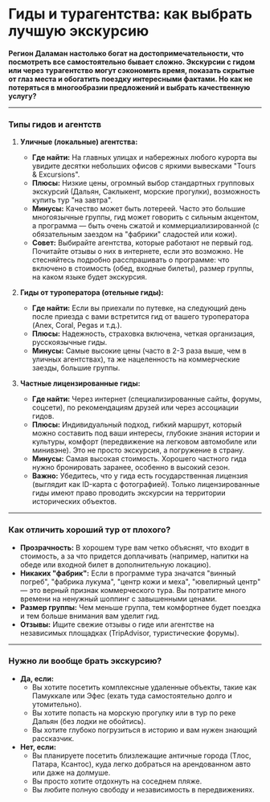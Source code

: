 # Гиды и турагентства: как выбрать лучшую экскурсию

**Регион Даламан настолько богат на достопримечательности, что посмотреть все самостоятельно бывает сложно. Экскурсии с гидом или через турагентство могут сэкономить время, показать скрытые от глаз места и обогатить поездку интересными фактами. Но как не потеряться в многообразии предложений и выбрать качественную услугу?**

---

### Типы гидов и агентств

1.  **Уличные (локальные) агентства:**
    -   **Где найти:** На главных улицах и набережных любого курорта вы увидите десятки небольших офисов с яркими вывесками "Tours & Excursions".
    -   **Плюсы:** Низкие цены, огромный выбор стандартных групповых экскурсий (Дальян, Саклыкент, морские прогулки), возможность купить тур "на завтра".
    -   **Минусы:** Качество может быть лотереей. Часто это большие многоязычные группы, гид может говорить с сильным акцентом, а программа — быть очень сжатой и коммерциализированной (с обязательным заездом на "фабрики" сладостей или кожи).
    -   **Совет:** Выбирайте агентства, которые работают не первый год. Почитайте отзывы о них в интернете, если это возможно. Не стесняйтесь подробно расспрашивать о программе: что включено в стоимость (обед, входные билеты), размер группы, на каком языке будет экскурсия.

2.  **Гиды от туроператора (отельные гиды):**
    -   **Где найти:** Если вы приехали по путевке, на следующий день после приезда с вами встретится гид от вашего туроператора (Anex, Coral, Pegas и т.д.).
    -   **Плюсы:** Надежность, страховка включена, четкая организация, русскоязычные гиды.
    -   **Минусы:** Самые высокие цены (часто в 2-3 раза выше, чем в уличных агентствах), та же нацеленность на коммерческие заезды, большие группы.

3.  **Частные лицензированные гиды:**
    -   **Где найти:** Через интернет (специализированные сайты, форумы, соцсети), по рекомендациям друзей или через ассоциации гидов.
    -   **Плюсы:** Индивидуальный подход, гибкий маршрут, который можно составить под ваши интересы, глубокие знания истории и культуры, комфорт (передвижение на легковом автомобиле или минивэне). Это не просто экскурсия, а погружение в страну.
    -   **Минусы:** Самая высокая стоимость. Хорошего частного гида нужно бронировать заранее, особенно в высокий сезон.
    -   **Важно:** Убедитесь, что у гида есть государственная лицензия (выглядит как ID-карта с фотографией). Только лицензированные гиды имеют право проводить экскурсии на территории исторических объектов.

---

### Как отличить хороший тур от плохого?

-   **Прозрачность:** В хорошем туре вам четко объяснят, что входит в стоимость, а за что придется доплачивать (например, напитки на обеде или входной билет в дополнительную локацию).
-   **Никаких "фабрик":** Если в программе тура значатся "винный погреб", "фабрика лукума", "центр кожи и меха", "ювелирный центр" — это верный признак коммерческого тура. Вы потратите много времени на ненужный шоппинг с завышенными ценами.
-   **Размер группы:** Чем меньше группа, тем комфортнее будет поездка и тем больше внимания вам уделит гид.
-   **Отзывы:** Ищите свежие отзывы о гиде или агентстве на независимых площадках (TripAdvisor, туристические форумы).

---

### Нужно ли вообще брать экскурсию?

-   **Да, если:**
    -   Вы хотите посетить комплексные удаленные объекты, такие как Памуккале или Эфес (ехать туда самостоятельно долго и утомительно).
    -   Вы хотите попасть на морскую прогулку или в тур по реке Дальян (без лодки не обойтись).
    -   Вы хотите глубоко погрузиться в историю и вам нужен знающий рассказчик.
-   **Нет, если:**
    -   Вы планируете посетить близлежащие античные города (Тлос, Патара, Ксантос), куда легко добраться на арендованном авто или даже на долмуше.
    -   Вы просто хотите отдохнуть на соседнем пляже.
    -   Вы любите полную свободу и независимость в передвижениях. 